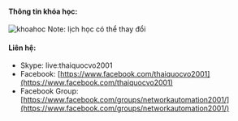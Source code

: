 #### Thông tin khóa học:
![khoahoc](https://scontent.fsgn2-4.fna.fbcdn.net/v/t1.0-9/119011434_1051653045293078_2918231158481980070_o.jpg?_nc_cat=109&_nc_sid=ca434c&_nc_ohc=MRBfU9hhoRQAX9jDoxe&_nc_ht=scontent.fsgn2-4.fna&oh=cef67901bbe1d9e4397af1f889165185&oe=5F813613)
Note: lịch học có thể thay đổi

#### Liên hệ:
* Skype: live:thaiquocvo2001
* Facebook: [https://www.facebook.com/thaiquocvo2001](https://www.facebook.com/thaiquocvo2001)
* Facebook Group: [https://www.facebook.com/groups/networkautomation2001/](https://www.facebook.com/groups/networkautomation2001/)
